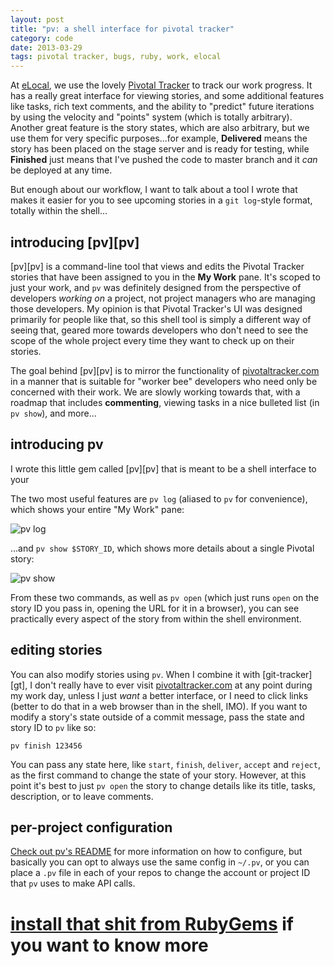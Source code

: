 ```yaml
---
layout: post
title: "pv: a shell interface for pivotal tracker"
category: code
date: 2013-03-29
tags: pivotal tracker, bugs, ruby, work, elocal
---
```


At [eLocal][el], we use the lovely [Pivotal Tracker][pt] to track our
work progress. It has a really great interface for viewing stories, and
some additional features like tasks, rich text comments, and the ability
to "predict" future iterations by using the velocity and "points" system
(which is totally arbitrary). Another great feature is the story states,
which are also arbitrary, but we use them for very specific
purposes...for example, **Delivered** means the story has been placed on
the stage server and is ready for testing, while **Finished** just means
that I've pushed the code to master branch and it *can* be deployed at
any time.

But enough about our workflow, I want to talk about a tool I wrote that
makes it easier for you to see upcoming stories in a `git log`-style
format, totally within the shell...

## introducing [pv][pv]

[pv][pv] is a command-line tool that views and edits the Pivotal Tracker
stories that have been assigned to you in the **My Work** pane. It's
scoped to just your work, and `pv` was definitely designed from the
perspective of developers *working on* a project, not project managers
who are managing those developers. My opinion is that Pivotal Tracker's
UI was designed primarily for people like that, so this shell tool is
simply a different way of seeing that, geared more towards developers
who don't need to see the scope of the whole project every time they
want to check up on their stories.

The goal behind [pv][pv] is to mirror the functionality of
[pivotaltracker.com][pt] in a manner that is suitable for "worker bee"
developers who need only be concerned with their work. We are slowly
working towards that, with a roadmap that includes **commenting**,
viewing tasks in a nice bulleted list (in `pv show`), and more...

## introducing pv

I wrote this little gem called [pv][pv] that is meant to be a shell
interface to your 

The two most useful features are `pv log` (aliased to `pv` for
convenience), which shows your entire "My Work" pane:

![pv log][pvl]

...and `pv show $STORY_ID`, which shows more details about a single
Pivotal story:

![pv show][pvs]

From these two commands, as well as `pv open` (which just runs `open` on
the story ID you pass in, opening the URL for it in a browser), you can
see practically every aspect of the story from within the shell
environment.

## editing stories

You can also modify stories using `pv`. When I combine it with
[git-tracker][gt], I don't really have to ever visit
[pivotaltracker.com][pt] at any point during my work day, unless I just
*want* a better interface, or I need to click links (better to do that
in a web browser than in the shell, IMO). If you want to modify a
story's state outside of a commit message, pass the state and story ID
to `pv` like so:

    pv finish 123456

You can pass any state here, like `start`, `finish`, `deliver`, `accept`
and `reject`, as the first command to change the state of your story.
However, at this point it's best to just `pv open` the story to change
details like its title, tasks, description, or to leave comments.

## per-project configuration

[Check out pv's README][pvr] for more information on how to configure,
but basically you can opt to always use the same config in `~/.pv`, or
you can place a `.pv` file in each of your repos to change the account
or project ID that `pv` uses to make API calls.

# [install that shit from RubyGems][inst] if you want to know more

[el]: http://elocal.com
[pt]: http://pivotaltracker.com
[pvl]: http://i.imgur.com/PtJaGV2.png
[pvs]: http://i.imgur.com/5VVADzZ.png
[pvr]: https://github.com/tubbo/pv/blob/master/README.md
[inst]: https://github.com/tubbo/pv/blob/master/README.md#installation

